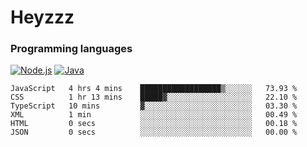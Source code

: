# Heyzzz  

### Programming languages  

[![Node.js](https://img.shields.io/badge/-Node.js-262626?style=for-the-badge)](https://nodejs.org)
[![Java](https://img.shields.io/badge/-Java-262626?style=for-the-badge)](https://java.com)

<!--START_SECTION:waka-->

```text
JavaScript   4 hrs 4 mins    ██████████████████▒░░░░░░   73.93 %
CSS          1 hr 13 mins    █████▓░░░░░░░░░░░░░░░░░░░   22.10 %
TypeScript   10 mins         ▓░░░░░░░░░░░░░░░░░░░░░░░░   03.30 %
XML          1 min           ░░░░░░░░░░░░░░░░░░░░░░░░░   00.49 %
HTML         0 secs          ░░░░░░░░░░░░░░░░░░░░░░░░░   00.18 %
JSON         0 secs          ░░░░░░░░░░░░░░░░░░░░░░░░░   00.00 %
```

<!--END_SECTION:waka-->
